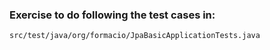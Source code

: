 ### Exercise to do following the test cases in:
`src/test/java/org/formacio/JpaBasicApplicationTests.java`